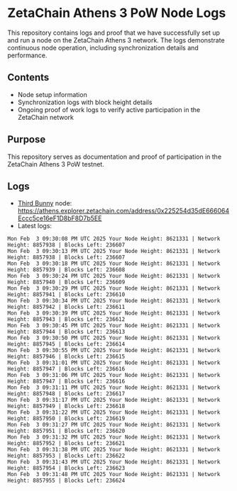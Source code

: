 # ZetaChain Athens 3 PoW Node Logs
This repository contains logs and proof that we have successfully set up and run a node on the ZetaChain Athens 3 network. The logs demonstrate continuous node operation, including synchronization details and performance.

## Contents
- Node setup information
- Synchronization logs with block height details
- Ongoing proof of work logs to verify active participation in the ZetaChain network

## Purpose
This repository serves as documentation and proof of participation in the ZetaChain Athens 3 PoW testnet.

## Logs

- [Third Bunny](https://thirdbunny.xyz/) node: https://athens.explorer.zetachain.com/address/0x225254d35dE666064Eccc5ce16eF1D8bF8D7b5EE
- Latest logs:
```
Mon Feb  3 09:30:08 PM UTC 2025 Your Node Height: 8621331 | Network Height: 8857938 | Blocks Left: 236607
Mon Feb  3 09:30:13 PM UTC 2025 Your Node Height: 8621331 | Network Height: 8857938 | Blocks Left: 236607
Mon Feb  3 09:30:18 PM UTC 2025 Your Node Height: 8621331 | Network Height: 8857939 | Blocks Left: 236608
Mon Feb  3 09:30:24 PM UTC 2025 Your Node Height: 8621331 | Network Height: 8857940 | Blocks Left: 236609
Mon Feb  3 09:30:29 PM UTC 2025 Your Node Height: 8621331 | Network Height: 8857941 | Blocks Left: 236610
Mon Feb  3 09:30:34 PM UTC 2025 Your Node Height: 8621331 | Network Height: 8857942 | Blocks Left: 236611
Mon Feb  3 09:30:39 PM UTC 2025 Your Node Height: 8621331 | Network Height: 8857943 | Blocks Left: 236612
Mon Feb  3 09:30:45 PM UTC 2025 Your Node Height: 8621331 | Network Height: 8857944 | Blocks Left: 236613
Mon Feb  3 09:30:50 PM UTC 2025 Your Node Height: 8621331 | Network Height: 8857945 | Blocks Left: 236614
Mon Feb  3 09:30:55 PM UTC 2025 Your Node Height: 8621331 | Network Height: 8857946 | Blocks Left: 236615
Mon Feb  3 09:31:01 PM UTC 2025 Your Node Height: 8621331 | Network Height: 8857947 | Blocks Left: 236616
Mon Feb  3 09:31:06 PM UTC 2025 Your Node Height: 8621331 | Network Height: 8857947 | Blocks Left: 236616
Mon Feb  3 09:31:11 PM UTC 2025 Your Node Height: 8621331 | Network Height: 8857948 | Blocks Left: 236617
Mon Feb  3 09:31:17 PM UTC 2025 Your Node Height: 8621331 | Network Height: 8857949 | Blocks Left: 236618
Mon Feb  3 09:31:22 PM UTC 2025 Your Node Height: 8621331 | Network Height: 8857950 | Blocks Left: 236619
Mon Feb  3 09:31:27 PM UTC 2025 Your Node Height: 8621331 | Network Height: 8857951 | Blocks Left: 236620
Mon Feb  3 09:31:32 PM UTC 2025 Your Node Height: 8621331 | Network Height: 8857952 | Blocks Left: 236621
Mon Feb  3 09:31:38 PM UTC 2025 Your Node Height: 8621331 | Network Height: 8857953 | Blocks Left: 236622
Mon Feb  3 09:31:43 PM UTC 2025 Your Node Height: 8621331 | Network Height: 8857954 | Blocks Left: 236623
Mon Feb  3 09:31:48 PM UTC 2025 Your Node Height: 8621331 | Network Height: 8857955 | Blocks Left: 236624
```
